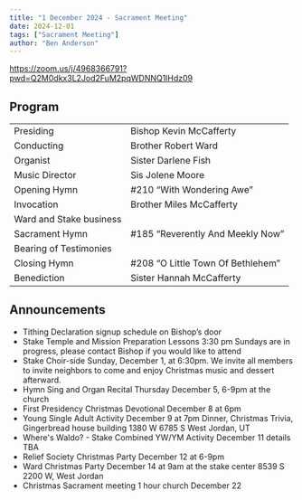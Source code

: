 ```yaml
---
title: "1 December 2024 - Sacrament Meeting"
date: 2024-12-01
tags: ["Sacrament Meeting"]
author: "Ben Anderson"
---
```


<https://zoom.us/j/4968366791?pwd=Q2M0dkx3L2Jod2FuM2pqWDNNQ1lHdz09>

## Program

|                         |                                              |
| ----------------------- | -------------------------------------------- |
| Presiding               | Bishop Kevin McCafferty                      |
| Conducting              | Brother Robert Ward                          |
| Organist                | Sister Darlene Fish                      |
| Music Director          | Sis Jolene Moore                             |
| Opening Hymn            | #210 “With Wondering Awe” |
| Invocation              | Brother Miles McCafferty                         |
| Ward and Stake business |                                              |
| Sacrament Hymn          | #185 “Reverently And Meekly Now”          |
| Bearing of Testimonies                 |                          |
| Closing Hymn            | #208 “O Little Town Of Bethlehem”            |
| Benediction             | Sister Hannah McCafferty                        |

## Announcements

- Tithing Declaration signup schedule on Bishop’s door
- Stake Temple and Mission Preparation Lessons 3:30 pm Sundays are in progress, please contact Bishop if you would like to attend
- Stake Choir-side Sunday, December 1, at 6:30pm.  We invite all members to invite neighbors to come and enjoy Christmas music and dessert afterward.
- Hymn Sing and Organ Recital Thursday December 5, 6-9pm at the church
- First Presidency Christmas Devotional December 8 at 6pm
- Young Single Adult Activity December 9 at 7pm Dinner, Christmas Trivia, Gingerbread house building 1380 W 6785 S West Jordan, UT 
- Where's Waldo? - Stake Combined YW/YM Activity December 11 details TBA
- Relief Society Christmas Party December 12 at 6-9pm
- Ward Christmas Party December 14 at 9am at the stake center 8539 S 2200 W, West Jordan
- Christmas Sacrament meeting 1 hour church December 22